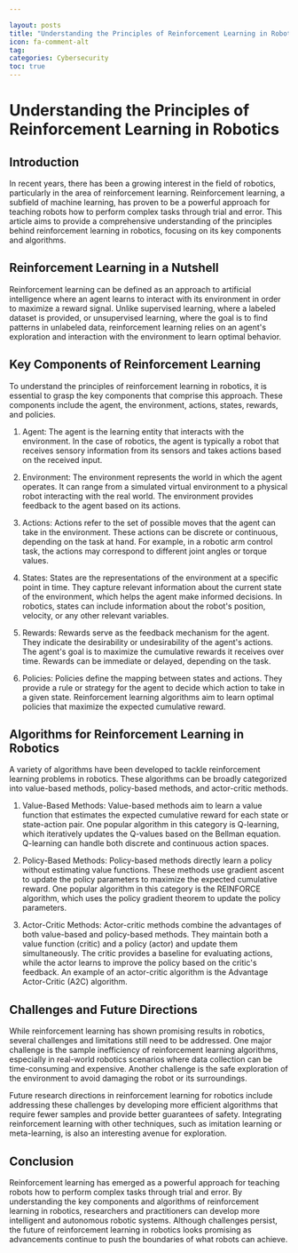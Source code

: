```yaml
---

layout: posts
title: "Understanding the Principles of Reinforcement Learning in Robotics"
icon: fa-comment-alt
tag:      
categories: Cybersecurity
toc: true
---
```




# Understanding the Principles of Reinforcement Learning in Robotics

## Introduction

In recent years, there has been a growing interest in the field of robotics, particularly in the area of reinforcement learning. Reinforcement learning, a subfield of machine learning, has proven to be a powerful approach for teaching robots how to perform complex tasks through trial and error. This article aims to provide a comprehensive understanding of the principles behind reinforcement learning in robotics, focusing on its key components and algorithms.

## Reinforcement Learning in a Nutshell

Reinforcement learning can be defined as an approach to artificial intelligence where an agent learns to interact with its environment in order to maximize a reward signal. Unlike supervised learning, where a labeled dataset is provided, or unsupervised learning, where the goal is to find patterns in unlabeled data, reinforcement learning relies on an agent's exploration and interaction with the environment to learn optimal behavior.

## Key Components of Reinforcement Learning

To understand the principles of reinforcement learning in robotics, it is essential to grasp the key components that comprise this approach. These components include the agent, the environment, actions, states, rewards, and policies.

1. Agent: The agent is the learning entity that interacts with the environment. In the case of robotics, the agent is typically a robot that receives sensory information from its sensors and takes actions based on the received input.

2. Environment: The environment represents the world in which the agent operates. It can range from a simulated virtual environment to a physical robot interacting with the real world. The environment provides feedback to the agent based on its actions.

3. Actions: Actions refer to the set of possible moves that the agent can take in the environment. These actions can be discrete or continuous, depending on the task at hand. For example, in a robotic arm control task, the actions may correspond to different joint angles or torque values.

4. States: States are the representations of the environment at a specific point in time. They capture relevant information about the current state of the environment, which helps the agent make informed decisions. In robotics, states can include information about the robot's position, velocity, or any other relevant variables.

5. Rewards: Rewards serve as the feedback mechanism for the agent. They indicate the desirability or undesirability of the agent's actions. The agent's goal is to maximize the cumulative rewards it receives over time. Rewards can be immediate or delayed, depending on the task.

6. Policies: Policies define the mapping between states and actions. They provide a rule or strategy for the agent to decide which action to take in a given state. Reinforcement learning algorithms aim to learn optimal policies that maximize the expected cumulative reward.

## Algorithms for Reinforcement Learning in Robotics

A variety of algorithms have been developed to tackle reinforcement learning problems in robotics. These algorithms can be broadly categorized into value-based methods, policy-based methods, and actor-critic methods.

1. Value-Based Methods: Value-based methods aim to learn a value function that estimates the expected cumulative reward for each state or state-action pair. One popular algorithm in this category is Q-learning, which iteratively updates the Q-values based on the Bellman equation. Q-learning can handle both discrete and continuous action spaces.

2. Policy-Based Methods: Policy-based methods directly learn a policy without estimating value functions. These methods use gradient ascent to update the policy parameters to maximize the expected cumulative reward. One popular algorithm in this category is the REINFORCE algorithm, which uses the policy gradient theorem to update the policy parameters.

3. Actor-Critic Methods: Actor-critic methods combine the advantages of both value-based and policy-based methods. They maintain both a value function (critic) and a policy (actor) and update them simultaneously. The critic provides a baseline for evaluating actions, while the actor learns to improve the policy based on the critic's feedback. An example of an actor-critic algorithm is the Advantage Actor-Critic (A2C) algorithm.

## Challenges and Future Directions

While reinforcement learning has shown promising results in robotics, several challenges and limitations still need to be addressed. One major challenge is the sample inefficiency of reinforcement learning algorithms, especially in real-world robotics scenarios where data collection can be time-consuming and expensive. Another challenge is the safe exploration of the environment to avoid damaging the robot or its surroundings.

Future research directions in reinforcement learning for robotics include addressing these challenges by developing more efficient algorithms that require fewer samples and provide better guarantees of safety. Integrating reinforcement learning with other techniques, such as imitation learning or meta-learning, is also an interesting avenue for exploration.

## Conclusion

Reinforcement learning has emerged as a powerful approach for teaching robots how to perform complex tasks through trial and error. By understanding the key components and algorithms of reinforcement learning in robotics, researchers and practitioners can develop more intelligent and autonomous robotic systems. Although challenges persist, the future of reinforcement learning in robotics looks promising as advancements continue to push the boundaries of what robots can achieve.